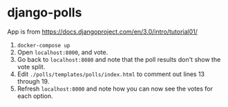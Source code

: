 # django-polls

App is from https://docs.djangoproject.com/en/3.0/intro/tutorial01/

1. `docker-compose up`
1. Open `localhost:8000`, and vote.
1. Go back to `localhost:8080` and note that the poll results don't show the vote split.
1. Edit `./polls/templates/polls/index.html` to comment out lines 13 through 19.
1. Refresh `localhost:8000` and note how you can now see the votes for each option.

